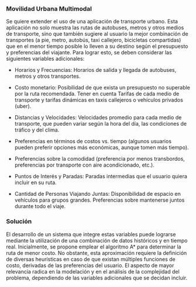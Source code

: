 ### Movilidad Urbana Multimodal

Se quiere extender el uso de una aplicación de transporte urbano. Esta aplicación no solo muestra las rutas de autobuses, metros y otros medios de transporte, sino que también sugiere al usuario la mejor combinación de transportes (a pie, metro, autobús, taxi callejero, bicicletas compartidas) que en el menor tiempo posible lo lleven a su destino según el presupuesto y preferencias del viajante. Para lograr esto, se deben considerar las siguientes variables adicionales:

- Horarios y Frecuencias: Horarios de salida y llegada de autobuses, metros y otros transportes.

- Costo monetario:  Posibilidad de que exista un presupuesto no superable por la ruta recomendada. Tener en cuenta Tarifas de cada medio de transporte y tarifas dinámicas en taxis callejeros o vehículos privados (uber).

- Distancias y Velocidades: Velocidades promedio para cada medio de transporte, que pueden variar según la hora del día, las condiciones de tráfico y del clima.

- Preferencias en términos de costos vs. tiempo (algunos usuarios pueden preferir opciones más económicas, aunque tomen más tiempo).

- Preferencias sobre la comodidad (preferencia por menos transbordos, preferencias por transporte con aire acondicionado, etc.).

- Puntos de Interés y Paradas: Paradas intermedias que el usuario quiera incluir en su ruta.

- Cantidad de Personas Viajando Juntas: Disponibilidad de espacio en vehículos para grupos grandes. Preferencias sobre mantenerse juntos durante todo el viaje.


### Solución

El desarrollo de un sistema que integre estas variables puede lograrse mediante la utilización de una combinación de datos históricos y en tiempo real. Inicialmente, se propone emplear el algoritmo A* para determinar la ruta de menor costo. No obstante, esta aproximación requiere la definición de diversas heurísticas en caso de que existan múltiples funciones de costo, derivadas de las preferencias del usuario. El aspecto de mayor relevancia radica en la modelación y en el análisis de la complejidad del problema, dependiendo de las variables adicionales que se decidan incluir.